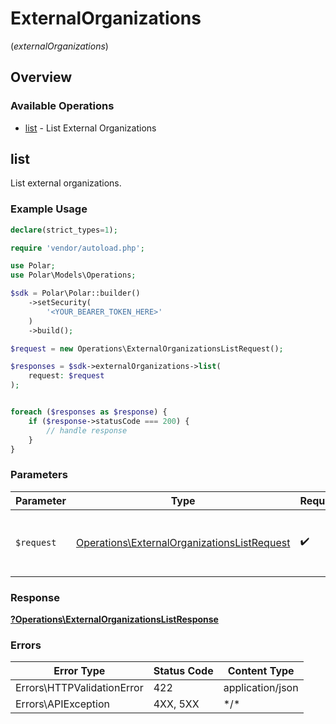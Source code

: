# ExternalOrganizations
(*externalOrganizations*)

## Overview

### Available Operations

* [list](#list) - List External Organizations

## list

List external organizations.

### Example Usage

```php
declare(strict_types=1);

require 'vendor/autoload.php';

use Polar;
use Polar\Models\Operations;

$sdk = Polar\Polar::builder()
    ->setSecurity(
        '<YOUR_BEARER_TOKEN_HERE>'
    )
    ->build();

$request = new Operations\ExternalOrganizationsListRequest();

$responses = $sdk->externalOrganizations->list(
    request: $request
);


foreach ($responses as $response) {
    if ($response->statusCode === 200) {
        // handle response
    }
}
```

### Parameters

| Parameter                                                                                                  | Type                                                                                                       | Required                                                                                                   | Description                                                                                                |
| ---------------------------------------------------------------------------------------------------------- | ---------------------------------------------------------------------------------------------------------- | ---------------------------------------------------------------------------------------------------------- | ---------------------------------------------------------------------------------------------------------- |
| `$request`                                                                                                 | [Operations\ExternalOrganizationsListRequest](../../Models/Operations/ExternalOrganizationsListRequest.md) | :heavy_check_mark:                                                                                         | The request object to use for the request.                                                                 |

### Response

**[?Operations\ExternalOrganizationsListResponse](../../Models/Operations/ExternalOrganizationsListResponse.md)**

### Errors

| Error Type                 | Status Code                | Content Type               |
| -------------------------- | -------------------------- | -------------------------- |
| Errors\HTTPValidationError | 422                        | application/json           |
| Errors\APIException        | 4XX, 5XX                   | \*/\*                      |